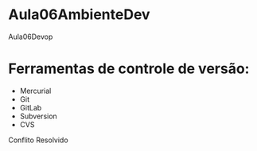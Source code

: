 # Aula06AmbienteDev
Aula06Devop

# Ferramentas de controle de versão:

* Mercurial
* Git
* GitLab
* Subversion
* CVS

Conflito Resolvido
